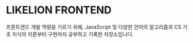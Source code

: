 # LIKELION FRONTEND

프론트엔드 개발 역량을 기르기 위해, JavaScript 및 다양한 언어의 
알고리즘과 CS 기초 지식의 이론부터 구현까지 공부하고 기록한 저장소입니다.

